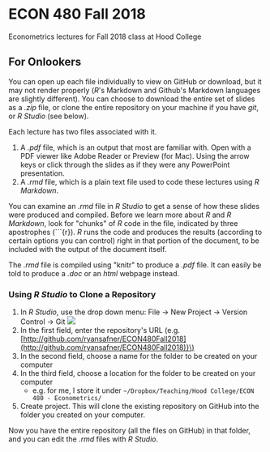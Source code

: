 # ECON 480 Fall 2018
Econometrics lectures for Fall 2018 class at Hood College

## For Onlookers

You can open up each file individually to view on GitHub or download, but it may not render properly (*R*'s Markdown and Github's Markdown languages are slightly different). You can choose to download the entire set of slides as a *.zip* file, or clone the entire repository on your machine if you have *git*, or *R Studio* (see below).

Each lecture has two files associated with it. 

1. A *.pdf* file, which is an output that most are familiar with. Open with a PDF viewer like Adobe Reader or Preview (for Mac). Using the arrow keys or click through the slides as if they were any PowerPoint presentation. 
2. A *.rmd* file, which is a plain text file used to code these lectures using *R Markdown*. 

You can examine an *.rmd* file in *R Studio* to get a sense of how these slides were produced and compiled. Before we learn more about *R* and *R Markdown*, look for "chunks" of *R* code in the file, indicated by three apostrophes (```{r}). *R* runs the code and produces the results (according to certain options you can control) right in that portion of the document, to be included with the output of the document itself. 

The *.rmd* file is compiled using "knitr" to produce a *.pdf* file. It can easily be told to produce a *.doc* or an *html* webpage instead. 

### Using *R Studio* to Clone a Repository

1. In *R Studio*, use the drop down menu: File -> New Project -> Version Control -> Git
![](https://raw.github.com/ryansafner/ECON480Fall2018/master/gitrstudio.png)
2. In the first field, enter the repository's URL (e.g. [http://github.com/ryansafner/ECON480Fall2018](http://github.com/ryansafner/ECON480Fall2018)}\)
3. In the second field, choose a name for the folder to be created on your computer
4. In the third field, choose a location for the folder to be created on your computer  
    - e.g. for me, I store it under `~/Dropbox/Teaching/Hood College/ECON 480 - Econometrics/`
5. Create project. This will clone the existing repository on GitHub into the folder you created on your computer. 

Now you have the entire repository (all the files on GitHub) in that folder, and you can edit the *.rmd* files with *R Studio*. 
